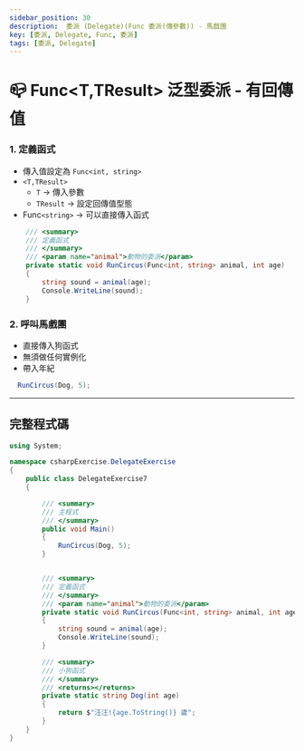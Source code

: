 ```yaml
---
sidebar_position: 30
description:  委派 (Delegate)(Func 委派(傳參數)) - 馬戲團
key: [委派, Delegate, Func, 委派]
tags: [委派, Delegate]
---
```


#  📪 Func<T,TResult> 泛型委派 - 有回傳值

### 1. 定義函式

- 傳入值設定為 `Func<int, string>`
- `<T,TResult>`
  - `T` -> 傳入參數
  - `TResult` -> 設定回傳值型態
- Func`<string>` -> 可以直接傳入函式

```csharp
    /// <summary>
    /// 定義函式
    /// </summary>
    /// <param name="animal">動物的委派</param>
    private static void RunCircus(Func<int, string> animal, int age)
    {
        string sound = animal(age);
        Console.WriteLine(sound);
    }
```

### 2. 呼叫馬戲團

- 直接傳入狗函式
- 無須做任何實例化
- 帶入年紀

```csharp
  RunCircus(Dog, 5);
```

---

## 完整程式碼

```csharp
using System;

namespace csharpExercise.DelegateExercise
{
    public class DelegateExercise7
    {

        /// <summary>
        /// 主程式
        /// </summary>
        public void Main()
        {
            RunCircus(Dog, 5);
        }


        /// <summary>
        /// 定義函式
        /// </summary>
        /// <param name="animal">動物的委派</param>
        private static void RunCircus(Func<int, string> animal, int age)
        {
            string sound = animal(age);
            Console.WriteLine(sound);
        }

        /// <summary>
        /// 小狗函式
        /// </summary>
        /// <returns></returns>
        private static string Dog(int age)
        {
            return $"汪汪!{age.ToString()} 歲";
        }
    }
}

```
